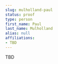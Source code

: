 ```yaml
---
slug: mulholland-paul
status: proof
type: person
first_name: Paul
last_name: Mulholland
alias: null
affiliations:
- TBD
---
```


TBD
